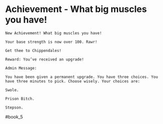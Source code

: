 # Achievement - What big muscles you have!

```
New Achievement! What big muscles you have!

Your base strength is now over 100. Rawr!

Get thee to Chippendales!

Reward: You’ve received an upgrade!

Admin Message:

You have been given a permanent upgrade. You have three choices. You have three minutes to pick. Choose wisely. Your choices are:

Swole.

Prison Bitch.

Stepson.
```

#book_5